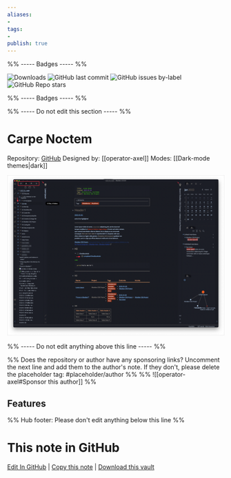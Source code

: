 ```yaml
---
aliases:
- 
tags: 
- 
publish: true
---
```


%% ----- Badges ----- %%

![Downloads](https://img.shields.io/badge/downloads-3116-573E7A?style=for-the-badge&logo=)
![GitHub last commit](https://img.shields.io/github/last-commit/operator-axel/obsdian_theme--Carpe_Noctem?color=573E7A&label=last%20update&logo=github&style=for-the-badge)
![GitHub issues by-label](https://img.shields.io/github/issues/operator-axel/obsdian_theme--Carpe_Noctem/help%20wanted?color=573E7A&logo=github&style=for-the-badge) 
![GitHub Repo stars](https://img.shields.io/github/stars/operator-axel/obsdian_theme--Carpe_Noctem?color=573E7A&logo=github&style=for-the-badge)

%% ----- Badges ----- %%

%% ----- Do not edit this section ----- %%

# Carpe Noctem

Repository: [GitHub](https://github.com/operator-axel/obsdian_theme--Carpe_Noctem)
Designed by: [[operator-axel]]
Modes: [[Dark-mode themes|dark]]



![screenshot](https://github.com/operator-axel/obsdian_theme--Carpe_Noctem/raw/HEAD/screenshot.png)

%% ----- Do not edit anything above this line ----- %% 

%% Does the repository or author have any sponsoring links? Uncomment the next line and add them to the author's note. If they don't, please delete the placeholder tag: #placeholder/author %%
%% ![[operator-axel#Sponsor this author]] %%


## Features



%% Hub footer: Please don't edit anything below this line %%

# This note in GitHub

<span class="git-footer">[Edit In GitHub](https://github.dev/obsidian-community/obsidian-hub/blob/main/02%20-%20Community%20Expansions/02.05%20All%20Community%20Expansions/Themes/Carpe%20Noctem.md "git-hub-edit-note") | [Copy this note](https://raw.githubusercontent.com/obsidian-community/obsidian-hub/main/02%20-%20Community%20Expansions/02.05%20All%20Community%20Expansions/Themes/Carpe%20Noctem.md "git-hub-copy-note") | [Download this vault](https://github.com/obsidian-community/obsidian-hub/archive/refs/heads/main.zip "git-hub-download-vault") </span>
